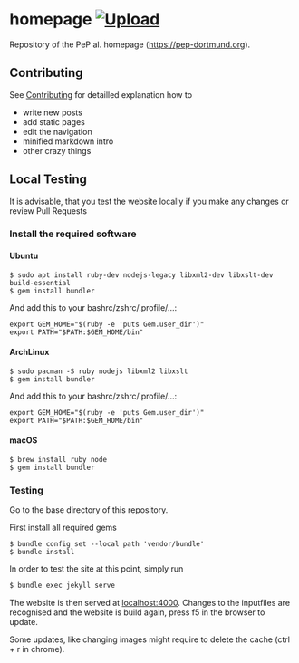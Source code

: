 # homepage [![Upload](https://github.com/pep-dortmund/homepage/actions/workflows/deploy.yml/badge.svg)](https://github.com/pep-dortmund/homepage/actions/workflows/deploy.yml)


Repository of the PeP al. homepage (<https://pep-dortmund.org>).

## Contributing

See [Contributing](CONTRIBUTING.md) for detailled explanation how to
- write new posts
- add static pages
- edit the navigation
- minified markdown intro
- other crazy things


## Local Testing

It is advisable, that you test the website locally if you make any changes or review Pull Requests

### Install the required software

#### Ubuntu

```
$ sudo apt install ruby-dev nodejs-legacy libxml2-dev libxslt-dev build-essential
$ gem install bundler
```

And add this to your bashrc/zshrc/.profile/...:
```
export GEM_HOME="$(ruby -e 'puts Gem.user_dir')"
export PATH="$PATH:$GEM_HOME/bin"
```


#### ArchLinux

```
$ sudo pacman -S ruby nodejs libxml2 libxslt
$ gem install bundler
```

And add this to your bashrc/zshrc/.profile/...:
```
export GEM_HOME="$(ruby -e 'puts Gem.user_dir')"
export PATH="$PATH:$GEM_HOME/bin"
```

#### macOS
```
$ brew install ruby node
$ gem install bundler
```

### Testing
Go to the base directory of this repository.

First install all required gems
```
$ bundle config set --local path 'vendor/bundle'
$ bundle install
```

In order to test the site at this point, simply run

```bash
$ bundle exec jekyll serve
```
The website is then served at [localhost:4000](http://localhost:4000).
Changes to the inputfiles are recognised and the website is build again,
press f5 in the browser to update.

Some updates, like changing images might require to delete the cache (ctrl + r in chrome).
